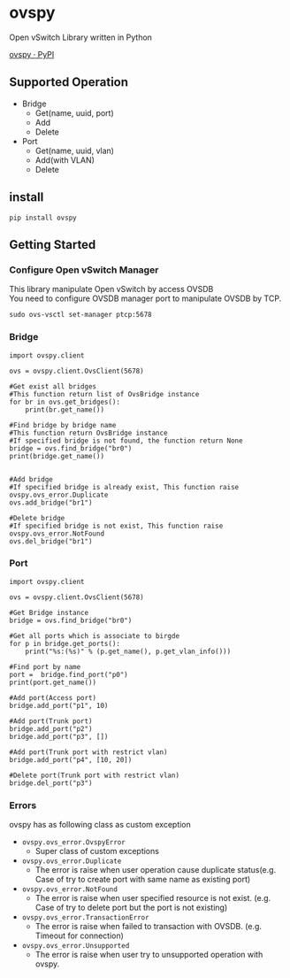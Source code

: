 # ovspy
Open vSwitch Library written in Python  

[ovspy · PyPI](https://pypi.org/project/ovspy/)

## Supported Operation
- Bridge
  - Get(name, uuid, port)
  - Add
  - Delete
- Port
  - Get(name, uuid, vlan)
  - Add(with VLAN)
  - Delete

## install
```
pip install ovspy
```

## Getting Started

### Configure Open vSwitch Manager
This library manipulate Open vSwitch by access OVSDB  
You need to configure OVSDB manager port to manipulate OVSDB by TCP.
```
sudo ovs-vsctl set-manager ptcp:5678
```

### Bridge
```
import ovspy.client

ovs = ovspy.client.OvsClient(5678)

#Get exist all bridges
#This function return list of OvsBridge instance
for br in ovs.get_bridges():
    print(br.get_name())

#Find bridge by bridge name
#This function return OvsBridge instance
#If specified bridge is not found, the function return None
bridge = ovs.find_bridge("br0")
print(bridge.get_name())


#Add bridge
#If specified bridge is already exist, This function raise ovspy.ovs_error.Duplicate
ovs.add_bridge("br1")

#Delete bridge
#If specified bridge is not exist, This function raise ovspy.ovs_error.NotFound
ovs.del_bridge("br1")
```

### Port
```
import ovspy.client

ovs = ovspy.client.OvsClient(5678)

#Get Bridge instance
bridge = ovs.find_bridge("br0")

#Get all ports which is associate to birgde
for p in bridge.get_ports():
    print("%s:(%s)" % (p.get_name(), p.get_vlan_info()))

#Find port by name
port =  bridge.find_port("p0")
print(port.get_name())

#Add port(Access port)
bridge.add_port("p1", 10)

#Add port(Trunk port)
bridge.add_port("p2")
bridge.add_port("p3", [])

#Add port(Trunk port with restrict vlan)
bridge.add_port("p4", [10, 20])

#Delete port(Trunk port with restrict vlan)
bridge.del_port("p3")

```

### Errors
ovspy has as following class as custom exception
- `ovspy.ovs_error.OvspyError`
  - Super class of custom exceptions
- `ovspy.ovs_error.Duplicate`
  - The error is raise when user operation cause duplicate status(e.g. Case of try to create port with same name as existing port)
- `ovspy.ovs_error.NotFound`
  - The error is raise when user specified resource is not exist. (e.g. Case of try to delete port but the port is not existing)
- `ovspy.ovs_error.TransactionError`
  - The error is raise when failed to transaction with OVSDB. (e.g. Timeout for connection)
- `ovspy.ovs_error.Unsupported`
  - The error is raise when user try to unsupported operation with ovspy.


